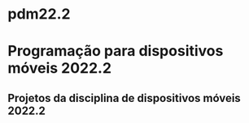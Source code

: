 # pdm22.2
# Programação para dispositivos móveis 2022.2

## Projetos da disciplina de dispositivos móveis 2022.2

